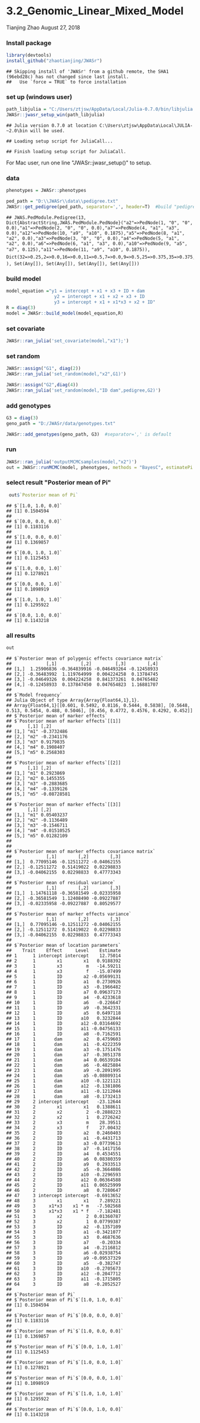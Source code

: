 3.2\_Genomic\_Linear\_Mixed\_Model
================
Tianjing Zhao
August 27, 2018

### Install package

``` r
library(devtools)
install_github("zhaotianjing/JWASr")
```

    ## Skipping install of 'JWASr' from a github remote, the SHA1 (96ebd28c) has not changed since last install.
    ##   Use `force = TRUE` to force installation

### set up (windows user)

``` r
path_libjulia = "C:/Users/ztjsw/AppData/Local/Julia-0.7.0/bin/libjulia.dll"
JWASr::jwasr_setup_win(path_libjulia)
```

    ## Julia version 0.7.0 at location C:\Users\ztjsw\AppData\Local\JULIA-~2.0\bin will be used.

    ## Loading setup script for JuliaCall...

    ## Finish loading setup script for JuliaCall.

For Mac user, run one line "JWASr::jwasr\_setup()" to setup.

### data

``` r
phenotypes = JWASr::phenotypes

ped_path = "D:\\JWASr\\data\\pedigree.txt"
JWASr::get_pedigree(ped_path, separator=',', header=T)  #build "pedigree" in Julia
```

    ## JWAS.PedModule.Pedigree(13, Dict{AbstractString,JWAS.PedModule.PedNode}("a2"=>PedNode(1, "0", "0", 0.0),"a1"=>PedNode(2, "0", "0", 0.0),"a7"=>PedNode(4, "a1", "a3", 0.0),"a12"=>PedNode(10, "a9", "a10", 0.1875),"a5"=>PedNode(8, "a1", "a2", 0.0),"a3"=>PedNode(3, "0", "0", 0.0),"a4"=>PedNode(5, "a1", "a2", 0.0),"a6"=>PedNode(6, "a1", "a3", 0.0),"a10"=>PedNode(9, "a5", "a7", 0.125),"a11"=>PedNode(11, "a9", "a10", 0.1875)), Dict(32=>0.25,2=>0.0,16=>0.0,11=>0.5,7=>0.0,9=>0.5,25=>0.375,35=>0.375,43=>0.375,19=>0.5), Set(Any[]), Set(Any[]), Set(Any[]), Set(Any[]))

### build model

``` r
model_equation ="y1 = intercept + x1 + x3 + ID + dam
                  y2 = intercept + x1 + x2 + x3 + ID
                  y3 = intercept + x1 + x1*x3 + x2 + ID"
R = diag(3)
model = JWASr::build_model(model_equation,R)
```

### set covariate

``` r
JWASr::ran_julia('set_covariate(model,"x1");')
```

### set random

``` r
JWASr::assign("G1", diag(2))
JWASr::ran_julia('set_random(model,"x2",G1)')
```

``` r
JWASr::assign("G2",diag(4))
JWASr::ran_julia('set_random(model,"ID dam",pedigree,G2)')
```

### add genotypes

``` r
G3 = diag(3)
geno_path = "D:/JWASr/data/genotypes.txt"

JWASr::add_genotypes(geno_path, G3)  #separator=',' is default
```

### run

``` r
JWASr::ran_julia('outputMCMCsamples(model,"x2")')
out = JWASr::runMCMC(model, phenotypes, methods = "BayesC", estimatePi = TRUE, chain_length = 5000, output_samples_frequency = 100)
```

### select result "Posterior mean of Pi"

``` r
 out$`Posterior mean of Pi`
```

    ## $`[1.0, 1.0, 0.0]`
    ## [1] 0.1504594
    ## 
    ## $`[0.0, 0.0, 0.0]`
    ## [1] 0.1183116
    ## 
    ## $`[1.0, 0.0, 0.0]`
    ## [1] 0.1369857
    ## 
    ## $`[0.0, 1.0, 1.0]`
    ## [1] 0.1125453
    ## 
    ## $`[1.0, 0.0, 1.0]`
    ## [1] 0.1278921
    ## 
    ## $`[0.0, 0.0, 1.0]`
    ## [1] 0.1098919
    ## 
    ## $`[1.0, 1.0, 1.0]`
    ## [1] 0.1295922
    ## 
    ## $`[0.0, 1.0, 0.0]`
    ## [1] 0.1143218

### all results

``` r
out
```

    ## $`Posterior mean of polygenic effects covariance matrix`
    ##             [,1]         [,2]         [,3]        [,4]
    ## [1,]  1.25906836 -0.364839916 -0.046493264 -0.12458933
    ## [2,] -0.36483992  1.119764999  0.004224258  0.13784745
    ## [3,] -0.04649326  0.004224258  0.841373261  0.04765482
    ## [4,] -0.12458933  0.137847450  0.047654823  1.16881707
    ## 
    ## $`Model frequency`
    ## Julia Object of type Array{Array{Float64,1},1}.
    ## Array{Float64,1}[[0.601, 0.5492, 0.8116, 0.5444, 0.5838], [0.5648, 0.513, 0.5454, 0.488, 0.5046], [0.456, 0.4772, 0.4576, 0.4292, 0.452]]
    ## $`Posterior mean of marker effects`
    ## $`Posterior mean of marker effects`[[1]]
    ##      [,1] [,2]      
    ## [1,] "m1" -0.3732486
    ## [2,] "m2" -0.2341176
    ## [3,] "m3" 0.9179835 
    ## [4,] "m4" 0.1908407 
    ## [5,] "m5" 0.2568303 
    ## 
    ## $`Posterior mean of marker effects`[[2]]
    ##      [,1] [,2]       
    ## [1,] "m1" 0.2923869  
    ## [2,] "m2" 0.1455355  
    ## [3,] "m3" -0.2883685 
    ## [4,] "m4" -0.1339126 
    ## [5,] "m5" -0.08728581
    ## 
    ## $`Posterior mean of marker effects`[[3]]
    ##      [,1] [,2]       
    ## [1,] "m1" 0.05403237 
    ## [2,] "m2" -0.1136489 
    ## [3,] "m3" -0.1546711 
    ## [4,] "m4" -0.01510525
    ## [5,] "m5" 0.01282109 
    ## 
    ## 
    ## $`Posterior mean of marker effects covariance matrix`
    ##             [,1]        [,2]        [,3]
    ## [1,]  0.77095146 -0.12511272 -0.04062155
    ## [2,] -0.12511272  0.51419022  0.02298833
    ## [3,] -0.04062155  0.02298833  0.47773343
    ## 
    ## $`Posterior mean of residual variance`
    ##             [,1]        [,2]        [,3]
    ## [1,]  1.14761118 -0.36581549 -0.02335958
    ## [2,] -0.36581549  1.12408490 -0.09227887
    ## [3,] -0.02335958 -0.09227887  0.80529577
    ## 
    ## $`Posterior mean of marker effects variance`
    ##             [,1]        [,2]        [,3]
    ## [1,]  0.77095146 -0.12511272 -0.04062155
    ## [2,] -0.12511272  0.51419022  0.02298833
    ## [3,] -0.04062155  0.02298833  0.47773343
    ## 
    ## $`Posterior mean of location parameters`
    ##    Trait    Effect     Level    Estimate
    ## 1      1 intercept intercept    12.75014
    ## 2      1        x1        x1   0.9188392
    ## 3      1        x3         m   -14.59211
    ## 4      1        x3         f   -15.07499
    ## 5      1        ID        a2 -0.05699131
    ## 6      1        ID        a1   0.2730926
    ## 7      1        ID        a3  -0.1966482
    ## 8      1        ID        a7  0.09637173
    ## 9      1        ID        a4  -0.4233618
    ## 10     1        ID        a6   -0.226647
    ## 11     1        ID        a9  -0.3642331
    ## 12     1        ID        a5   0.6497118
    ## 13     1        ID       a10   0.3232844
    ## 14     1        ID       a12 -0.03164692
    ## 15     1        ID       a11 -0.04756133
    ## 16     1        ID        a8  -0.7162591
    ## 17     1       dam        a2   0.4759603
    ## 18     1       dam        a1  -0.4222359
    ## 19     1       dam        a3  -0.1751476
    ## 20     1       dam        a7  -0.3051378
    ## 21     1       dam        a4  0.06539104
    ## 22     1       dam        a6  -0.4825884
    ## 23     1       dam        a9  -0.2091995
    ## 24     1       dam        a5 -0.08809314
    ## 25     1       dam       a10  -0.1221121
    ## 26     1       dam       a12  -0.1381806
    ## 27     1       dam       a11  -0.1212044
    ## 28     1       dam        a8  -0.1732413
    ## 29     2 intercept intercept   -23.12644
    ## 30     2        x1        x1   0.1388611
    ## 31     2        x2         2  -0.2888223
    ## 32     2        x2         1   0.2726242
    ## 33     2        x3         m    28.39511
    ## 34     2        x3         f    27.00432
    ## 35     2        ID        a2   0.2460403
    ## 36     2        ID        a1  -0.4431713
    ## 37     2        ID        a3 -0.07739613
    ## 38     2        ID        a7  -0.1417156
    ## 39     2        ID        a4   0.4534551
    ## 40     2        ID        a6  0.08380359
    ## 41     2        ID        a9   0.2933513
    ## 42     2        ID        a5  -0.3664086
    ## 43     2        ID       a10  -0.2296593
    ## 44     2        ID       a12  0.06364588
    ## 45     2        ID       a11  0.06525999
    ## 46     2        ID        a8   0.7280647
    ## 47     3 intercept intercept  -0.6913652
    ## 48     3        x1        x1    7.289221
    ## 49     3     x1*x3    x1 * m   -7.502568
    ## 50     3     x1*x3    x1 * f   -7.182481
    ## 51     3        x2         2  0.01360787
    ## 52     3        x2         1  0.07799387
    ## 53     3        ID        a2  -0.1357109
    ## 54     3        ID        a1  -0.3421077
    ## 55     3        ID        a3   0.4687636
    ## 56     3        ID        a7    -0.20334
    ## 57     3        ID        a4  -0.2116812
    ## 58     3        ID        a6 -0.02938754
    ## 59     3        ID        a9 -0.09537329
    ## 60     3        ID        a5   -0.382747
    ## 61     3        ID       a10  -0.2705673
    ## 62     3        ID       a12  -0.2047712
    ## 63     3        ID       a11  -0.1715805
    ## 64     3        ID        a8  -0.2052527
    ## 
    ## $`Posterior mean of Pi`
    ## $`Posterior mean of Pi`$`[1.0, 1.0, 0.0]`
    ## [1] 0.1504594
    ## 
    ## $`Posterior mean of Pi`$`[0.0, 0.0, 0.0]`
    ## [1] 0.1183116
    ## 
    ## $`Posterior mean of Pi`$`[1.0, 0.0, 0.0]`
    ## [1] 0.1369857
    ## 
    ## $`Posterior mean of Pi`$`[0.0, 1.0, 1.0]`
    ## [1] 0.1125453
    ## 
    ## $`Posterior mean of Pi`$`[1.0, 0.0, 1.0]`
    ## [1] 0.1278921
    ## 
    ## $`Posterior mean of Pi`$`[0.0, 0.0, 1.0]`
    ## [1] 0.1098919
    ## 
    ## $`Posterior mean of Pi`$`[1.0, 1.0, 1.0]`
    ## [1] 0.1295922
    ## 
    ## $`Posterior mean of Pi`$`[0.0, 1.0, 0.0]`
    ## [1] 0.1143218
